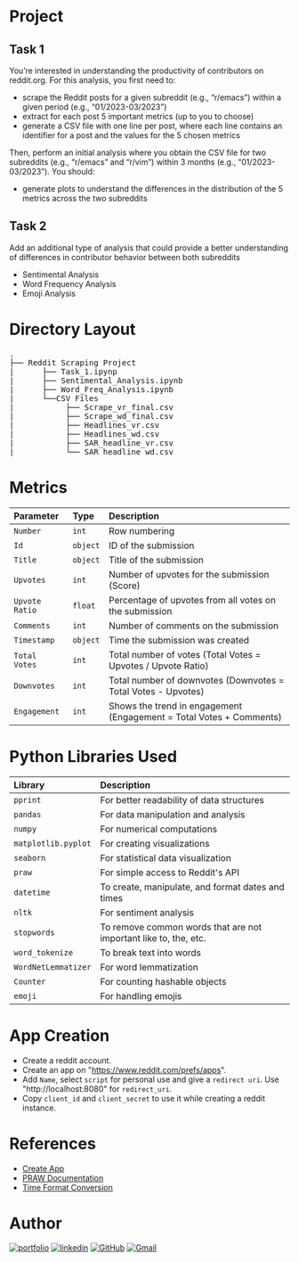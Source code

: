 # Project

## Task 1

You’re interested in understanding the productivity of contributors on reddit.org. For this analysis, you first need to:

- scrape the Reddit posts for a given subreddit (e.g., “r/emacs”) within a given period (e.g., “01/2023-03/2023”)
- extract for each post 5 important metrics (up to you to choose)
- generate a CSV file with one line per post, where each line contains an identifier for a post and the values for the 5 chosen metrics

Then, perform an initial analysis where you obtain the CSV file for two subreddits (e.g., “r/emacs” and “r/vim”) within 3 months (e.g., “01/2023-03/2023”). You should:

- generate plots to understand the differences in the distribution of the 5 metrics across the two subreddits

## Task 2

Add an additional type of analysis that could provide a better understanding of differences in contributor behavior between both subreddits

- Sentimental Analysis
- Word Frequency Analysis
- Emoji Analysis

# Directory Layout

<pre>
.
├── Reddit Scraping Project
|      ├── Task_1.ipynp
|      ├── Sentimental_Analysis.ipynb
|      ├── Word_Freq_Analysis.ipynb
|      └──CSV Files
|           ├── Scrape_vr_final.csv
|           ├── Scrape_wd_final.csv
|           ├── Headlines_vr.csv
|           ├── Headlines_wd.csv
|           ├── SAR_headline_vr.csv
|           └── SAR_headline_wd.csv
</pre>

# Metrics

| Parameter      | Type     | Description                                                         |
| :------------- | :------- | :------------------------------------------------------------------ |
| `Number`       | `int`    | Row numbering                                                       |
| `Id`           | `object` | ID of the submission                                                |
| `Title`        | `object` | Title of the submission                                             |
| `Upvotes`      | `int`    | Number of upvotes for the submission (Score)                        |
| `Upvote Ratio` | `float`  | Percentage of upvotes from all votes on the submission              |
| `Comments`     | `int`    | Number of comments on the submission                                |
| `Timestamp`    | `object` | Time the submission was created                                     |
| `Total Votes`  | `int`    | Total number of votes (Total Votes = Upvotes / Upvote Ratio)        |
| `Downvotes`    | `int`    | Total number of downvotes (Downvotes = Total Votes - Upvotes)       |
| `Engagement`   | `int`    | Shows the trend in engagement (Engagement = Total Votes + Comments) |

# Python Libraries Used

| Library             | Description                                                      |
| :------------------ | :--------------------------------------------------------------- |
| `pprint`            | For better readability of data structures                        |
| `pandas`            | For data manipulation and analysis                               |
| `numpy`             | For numerical computations                                       |
| `matplotlib.pyplot` | For creating visualizations                                      |
| `seaborn`           | For statistical data visualization                               |
| `praw`              | For simple access to Reddit's API                                |
| `datetime`          | To create, manipulate, and format dates and times                |
| `nltk`              | For sentiment analysis                                           |
| `stopwords`         | To remove common words that are not important like to, the, etc. |
| `word_tokenize`     | To break text into words                                         |
| `WordNetLemmatizer` | For word lemmatization                                           |
| `Counter`           | For counting hashable objects                                    |
| `emoji`             | For handling emojis                                              |

# App Creation

- Create a reddit account.
- Create an app on "https://www.reddit.com/prefs/apps".
- Add `Name`, select `script` for personal use and give a `redirect uri`. Use "http://localhost:8080" for `redirect_uri`.
- Copy `client_id` and `client_secret` to use it while creating a reddit instance.

# References

- [Create App](https://www.reddit.com/prefs/apps)
- [PRAW Documentation](https://praw.readthedocs.io/en/latest/index.html)
- [Time Format Conversion](https://www.unixtimestamp.com/index.php)

# Author

[![portfolio](https://img.shields.io/badge/my_portfolio-000?style=for-the-badge&logo=ko-fi&logoColor=white)](https://aham18113.vercel.app/)
[![linkedin](https://img.shields.io/badge/linkedin-0A66C2?style=for-the-badge&logo=linkedin&logoColor=white)](https://www.linkedin.com/in/aham-gupta-18a02a202/)
[![GitHub](https://img.shields.io/badge/GitHub-100000?style=for-the-badge&logo=github&logoColor=white)](https://github.com/aham-18113)
[![Gmail](https://img.shields.io/badge/Gmail-D14836?style=for-the-badge&logo=gmail&logoColor=white)](mailto:ahamgupta18113@gmail.com)
